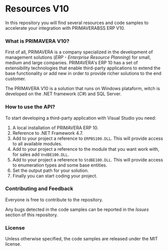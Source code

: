 # Resources V10
In this repository you will find several resources and code samples to accelerate your integration with PRIMAVERABSS ERP V10.

### What is PRIMAVERA V10?
First of all, PRIMAVERA is a company specialized in the development of management solutions (*ERP - Enterprise Resource Planning*) for small, medium and large companies. PRIMAVERA's ERP 10 has a set of extensibility technologies that enable third-party applications to extend the base functionality or add new in order to provide richer solutions to the end customer.

The PRIMAVERA V10 is a solution that runs on Windows plataform, witch is developed on the .NET framework (*C#*) and SQL Server.

### How to use the API?
To start developing a third-party application with Visual Studio you need:
1. A local installation of PRIMAVERA ERP 10.
2. Reference to .NET Framework 4.7.
3. Add to your project a reference to `ERPBS100.DLL`. This will provide access to all available modules.
4. Add to your project a reference to the module that you want work with, for sales add `VndBE100.DLL`.
5. Add to your project a reference to `StdBE100.DLL`. This will provide access to enumeration types and some base entities.
6. Set the output path for your solution.
7. Finally you can start coding your project.

### Contributing and Feedback
Everyone is free to contribute to the repository.

Any bugs detected in the code samples can be reported in the *Issues* section of this repository.

### License
Unless otherwise specified, the code samples are released under the MIT license.
